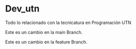 # Dev_utn
Todo lo relacionado con la tecnicatura en Programación UTN 


Este es un cambio en la main Branch.

Este es un cambio en la feature Branch.
